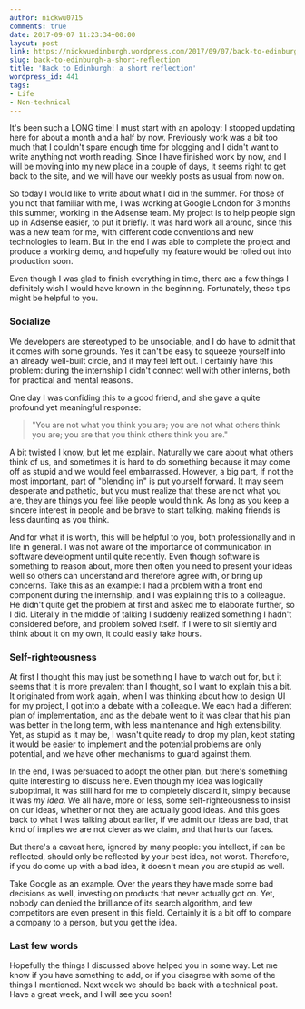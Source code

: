```yaml
---
author: nickwu0715
comments: true
date: 2017-09-07 11:23:34+00:00
layout: post
link: https://nickwuedinburgh.wordpress.com/2017/09/07/back-to-edinburgh-a-short-reflection/
slug: back-to-edinburgh-a-short-reflection
title: 'Back to Edinburgh: a short reflection'
wordpress_id: 441
tags:
- Life
- Non-technical
---
```


It's been such a LONG time! I must start with an apology: I stopped updating here for about a month and a half by now. Previously work was a bit too much that I couldn't spare enough time for blogging and I didn't want to write anything not worth reading. Since I have finished work by now, and I will be moving into my new place in a couple of days, it seems right to get back to the site, and we will have our weekly posts as usual from now on.

So today I would like to write about what I did in the summer. For those of you not that familiar with me, I was working at Google London for 3 months this summer, working in the Adsense team. My project is to help people sign up in Adsense easier, to put it briefly. It was hard work all around, since this was a new team for me, with different code conventions and new technologies to learn. But in the end I was able to complete the project and produce a working demo, and hopefully my feature would be rolled out into production soon.

Even though I was glad to finish everything in time, there are a few things I definitely wish I would have known in the beginning. Fortunately, these tips might be helpful to you.



### Socialize



We developers are stereotyped to be unsociable, and I do have to admit that it comes with some grounds. Yes it can't be easy to squeeze yourself into an already well-built circle, and it may feel left out. I certainly have this problem: during the internship I didn't connect well with other interns, both for practical and mental reasons.

One day I was confiding this to a good friend, and she gave a quite profound yet meaningful response:



<blockquote>"You are not what you think you are; you are not what others think you are; you are that you think others think you are."</blockquote>



A bit twisted I know, but let me explain. Naturally we care about what others think of us, and sometimes it is hard to do something because it may come off as stupid and we would feel embarrassed. However, a big part, if not the most important, part of "blending in" is put yourself forward. It may seem desperate and pathetic, but you must realize that these are not what you are, they are things you feel like people would think. As long as you keep a sincere interest in people and be brave to start talking, making friends is less daunting as you think.

And for what it is worth, this will be helpful to you, both professionally and in life in general. I was not aware of the importance of communication in software development until quite recently. Even though software is something to reason about, more then often you need to present your ideas well so others can understand and therefore agree with, or bring up concerns. Take this as an example: I had a problem with a front end component during the internship, and I was explaining this to a colleague. He didn't quite get the problem at first and asked me to elaborate further, so I did. Literally in the middle of talking I suddenly realized something I hadn't considered before, and problem solved itself. If I were to sit silently and think about it on my own, it could easily take hours.



### Self-righteousness



At first I thought this may just be something I have to watch out for, but it seems that it is more prevalent than I thought, so I want to explain this a bit. It originated from work again, when I was thinking about how to design UI for my project, I got into a debate with a colleague. We each had a different plan of implementation, and as the debate went to it was clear that his plan was better in the long term, with less maintenance and high extensibility. Yet, as stupid as it may be, I wasn't quite ready to drop my plan, kept stating it would be easier to implement and the potential problems are only potential, and we have other mechanisms to guard against them.

In the end, I was persuaded to adopt the other plan, but there's something quite interesting to discuss here. Even though my idea was logically suboptimal, it was still hard for me to completely discard it, simply because it was _my idea_. We all have, more or less, some self-righteousness to insist on our ideas, whether or not they are actually good ideas. And this goes back to what I was talking about earlier, if we admit our ideas are bad, that kind of implies we are not clever as we claim, and that hurts our faces.

But there's a caveat here, ignored by many people: you intellect, if can be reflected, should only be reflected by your best idea, not worst. Therefore, if you do come up with a bad idea, it doesn't mean you are stupid as well.

Take Google as an example. Over the years they have made some bad decisions as well, investing on products that never actually got on. Yet, nobody can denied the brilliance of its search algorithm, and few competitors are even present in this field. Certainly it is a bit off to compare a company to a person, but you get the idea.



### Last few words



Hopefully the things I discussed above helped you in some way. Let me know if you have something to add, or if you disagree with some of the things I mentioned. Next week we should be back with a technical post. Have a great week, and I will see you soon!

